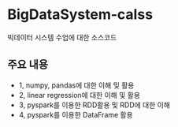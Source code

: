 # BigDataSystem-calss
빅데이터  시스템 수업에 대한 소스코드
## 주요 내용
- 1, numpy, pandas에 대한 이해 및 활용
- 2, linear regression에 대한 이해 및 활용
- 3, pyspark를 이용한 RDD활용 및 RDD에 대한 이해
- 4, pyspark를 이용한 DataFrame 활용

